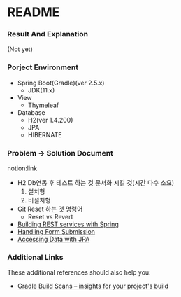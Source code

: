 # README


### Result And Explanation 

(Not yet)

### Porject Environment

 

* Spring Boot(Gradle)(ver 2.5.x)
  * JDK(11.x)
* View
  * Thymeleaf
* Database
  * H2(ver 1.4.200)
  * JPA
  * HIBERNATE


### Problem -> Solution Document
notion:link

* H2 Db연동 후 테스트 하는 것 문서화 시킬 것(시간 다수 소요)
  1. 설치형
  2. 비설치형
* Git Reset 하는 것 명령어
  * Reset vs Revert
* [Building REST services with Spring](https://spring.io/guides/tutorials/bookmarks/)
* [Handling Form Submission](https://spring.io/guides/gs/handling-form-submission/)
* [Accessing Data with JPA](https://spring.io/guides/gs/accessing-data-jpa/)

### Additional Links
These additional references should also help you:

* [Gradle Build Scans – insights for your project's build](https://scans.gradle.com#gradle)

